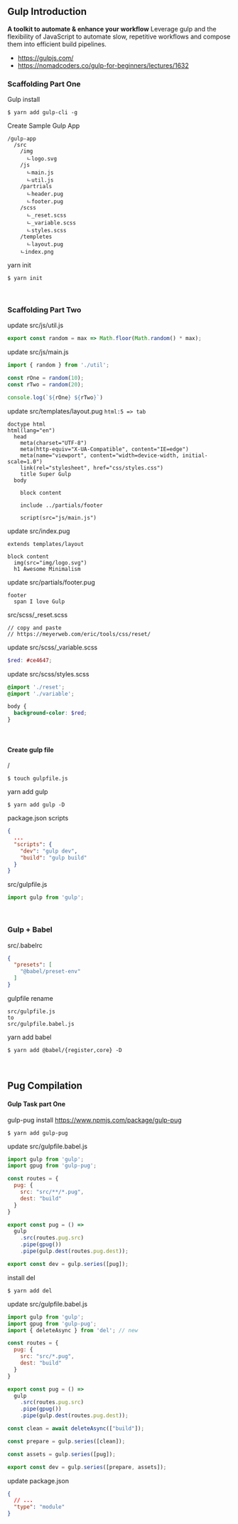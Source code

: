 ## Gulp Introduction
**A toolkit to automate & enhance your workflow**
Leverage gulp and the flexibility of JavaScript to automate slow, repetitive workflows and compose them into efficient build pipelines.

- https://gulpjs.com/
- https://nomadcoders.co/gulp-for-beginners/lectures/1632


### Scaffolding Part One

Gulp install
```
$ yarn add gulp-cli -g
```

Create Sample Gulp App
```
/gulp-app
  /src
    /img
      ㄴlogo.svg
    /js
      ㄴmain.js
      ㄴutil.js
    /partrials
      ㄴheader.pug
      ㄴfooter.pug
    /scss
      ㄴ_reset.scss
      ㄴ_variable.scss
      ㄴstyles.scss
    /templetes
      ㄴlayout.pug
    ㄴindex.png
```

yarn init
```
$ yarn init
```

<br/>

### Scaffolding Part Two

update src/js/util.js
```javascript
export const random = max => Math.floor(Math.random() * max);
```

update src/js/main.js
```javascript
import { random } from './util';

const rOne = random(10);
const rTwo = random(20);

console.log(`${rOne} ${rTwo}`)
```

update src/templates/layout.pug
`html:5 => tab`
```pug
doctype html
html(lang="en")
  head
    meta(charset="UTF-8")
    meta(http-equiv="X-UA-Compatible", content="IE=edge")
    meta(name="viewport", content="width=device-width, initial-scale=1.0")
    link(rel="stylesheet", href="css/styles.css")
    title Super Gulp
  body 

    block content

    include ../partials/footer

    script(src="js/main.js")
```

update src/index.pug
```pug
extends templates/layout

block content
  img(src="img/logo.svg")
  h1 Awesome Minimalism
```

update src/partials/footer.pug
```pug
footer
  span I love Gulp
```

src/scss/_reset.scss
```
// copy and paste
// https://meyerweb.com/eric/tools/css/reset/
```

update src/scss/_variable.scss
```scss
$red: #ce4647;
```

update src/scss/styles.scss
```scss
@import './reset';
@import './variable';

body {
  background-color: $red;
}
```

<br/>

#### Create gulp file

/
```
$ touch gulpfile.js
```

yarn add gulp
```
$ yarn add gulp -D
```

package.json scripts
```json
{
  ...
  "scripts": {
    "dev": "gulp dev",
    "build": "gulp build"
  }
}
```

src/gulpfile.js
```javascript
import gulp from 'gulp';
```

<br/>

### Gulp + Babel

src/.babelrc
```json
{
  "presets": [
    "@babel/preset-env"
  ]
}
```

gulpfile rename
```
src/gulpfile.js
to
src/gulpfile.babel.js
```

yarn add babel
```
$ yarn add @babel/{register,core} -D
```

<br/>

## Pug Compilation

#### Gulp Task part One

gulp-pug install
https://www.npmjs.com/package/gulp-pug
```
$ yarn add gulp-pug
```

update src/gulpfile.babel.js
```javascript
import gulp from 'gulp';
import gpug from 'gulp-pug';

const routes = {
  pug: {
    src: "src/**/*.pug",
    dest: "build"
  }
}

export const pug = () =>
  gulp
    .src(routes.pug.src)
    .pipe(gpug())
    .pipe(gulp.dest(routes.pug.dest));

export const dev = gulp.series([pug]);
```

install del
```
$ yarn add del
```

update src/gulpfile.babel.js
```javascript
import gulp from 'gulp';
import gpug from 'gulp-pug';
import { deleteAsync } from 'del'; // new

const routes = {
  pug: {
    src: "src/*.pug",
    dest: "build"
  }
}

export const pug = () =>
  gulp
    .src(routes.pug.src)
    .pipe(gpug())
    .pipe(gulp.dest(routes.pug.dest));

const clean = await deleteAsync(["build"]);

const prepare = gulp.series([clean]);

const assets = gulp.series([pug]);

export const dev = gulp.series([prepare, assets]);
```

update package.json
```json
{
  // ...
  "type": "module"
}
```

